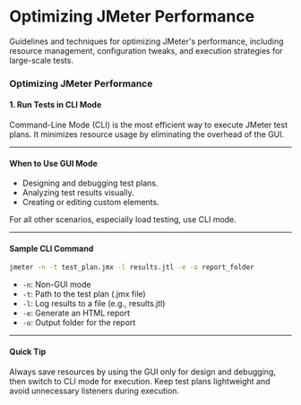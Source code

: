 # Optimizing JMeter Performance

Guidelines and techniques for optimizing JMeter's performance, including resource management, configuration tweaks, and execution strategies for large-scale tests.


### **Optimizing JMeter Performance**

#### **1. Run Tests in CLI Mode**  
Command-Line Mode (CLI) is the most efficient way to execute JMeter test plans. It minimizes resource usage by eliminating the overhead of the GUI.

---

#### **When to Use GUI Mode**  
- Designing and debugging test plans.  
- Analyzing test results visually.  
- Creating or editing custom elements.  

For all other scenarios, especially load testing, use CLI mode.

---

#### **Sample CLI Command**  
```bash
jmeter -n -t test_plan.jmx -l results.jtl -e -o report_folder
```

- `-n`: Non-GUI mode
- `-t`: Path to the test plan (.jmx file)
- `-l`: Log results to a file (e.g., results.jtl)
- `-e`: Generate an HTML report
- `-o`: Output folder for the report

---

#### **Quick Tip**
Always save resources by using the GUI only for design and debugging, then switch to CLI mode for execution. Keep test plans lightweight and avoid unnecessary listeners during execution.